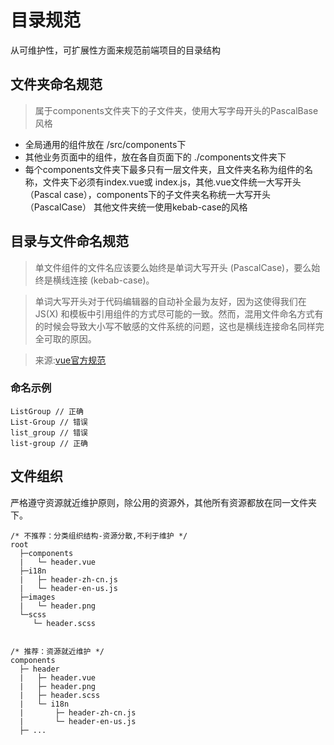 # 目录规范

从可维护性，可扩展性方面来规范前端项目的目录结构

## 文件夹命名规范
> 属于components文件夹下的子文件夹，使用大写字母开头的PascalBase风格
+ 全局通用的组件放在 /src/components下
+ 其他业务页面中的组件，放在各自页面下的 ./components文件夹下
+ 每个components文件夹下最多只有一层文件夹，且文件夹名称为组件的名称，文件夹下必须有index.vue或
index.js，其他.vue文件统一大写开头（Pascal case），components下的子文件夹名称统一大写开头（PascalCase）
其他文件夹统一使用kebab-case的风格

## 目录与文件命名规范 
> 单文件组件的文件名应该要么始终是单词大写开头 (PascalCase)，要么始终是横线连接 (kebab-case)。

> 单词大写开头对于代码编辑器的自动补全最为友好，因为这使得我们在 JS(X) 和模板中引用组件的方式尽可能的一致。然而，混用文件命名方式有的时候会导致大小写不敏感的文件系统的问题，这也是横线连接命名同样完全可取的原因。

> 来源:[vue官方规范](https://cn.vuejs.org/v2/style-guide/#%E5%8D%95%E6%96%87%E4%BB%B6%E7%BB%84%E4%BB%B6%E6%96%87%E4%BB%B6%E7%9A%84%E5%A4%A7%E5%B0%8F%E5%86%99%E5%BC%BA%E7%83%88%E6%8E%A8%E8%8D%90)

### 命名示例
```
ListGroup // 正确
List-Group // 错误
list_group // 错误
list-group // 正确
```

## 文件组织

严格遵守资源就近维护原则，除公用的资源外，其他所有资源都放在同一文件夹下。

```
/* 不推荐：分类组织结构-资源分散,不利于维护 */
root
  ├─components
  |   └─ header.vue
  ├─i18n
  |   ├─ header-zh-cn.js
  |   └─ header-en-us.js
  ├─images
  |   └─ header.png
  └─scss
     └─ header.scss


/* 推荐：资源就近维护 */
components
  ├─ header
  |   ├─ header.vue
  |   ├─ header.png
  |   ├─ header.scss
  |   └─ i18n
  |       ├─ header-zh-cn.js
  |       └─ header-en-us.js
  ├─ ...
```
